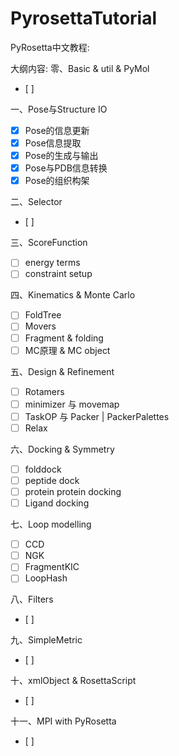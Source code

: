 # PyrosettaTutorial

PyRosetta中文教程:

大纲内容:
零、Basic &  util & PyMol
- [ ] 

一、Pose与Structure IO
- [x] Pose的信息更新
- [x] Pose信息提取
- [x] Pose的生成与输出
- [x] Pose与PDB信息转换
- [x] Pose的组织构架

二、Selector
- [ ] 

三、ScoreFunction
- [ ] energy terms
- [ ] constraint setup

四、Kinematics & Monte Carlo
- [ ] FoldTree
- [ ] Movers
- [ ] Fragment & folding
- [ ] MC原理 & MC object

五、Design & Refinement
- [ ] Rotamers
- [ ] minimizer 与 movemap
- [ ] TaskOP 与 Packer | PackerPalettes
- [ ] Relax

六、Docking & Symmetry
- [ ] folddock
- [ ] peptide dock
- [ ] protein protein docking
- [ ] Ligand docking

七、Loop modelling
- [ ] CCD
- [ ] NGK
- [ ] FragmentKIC
- [ ] LoopHash

八、Filters
- [ ] 

九、SimpleMetric
- [ ] 

十、xmlObject & RosettaScript
- [ ] 

十一、MPI with PyRosetta
- [ ] 
